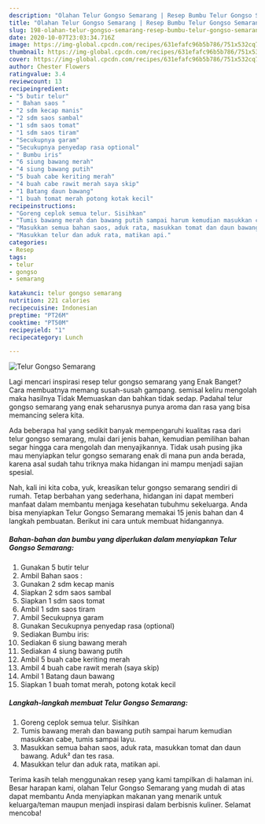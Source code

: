 ```yaml
---
description: "Olahan Telur Gongso Semarang | Resep Bumbu Telur Gongso Semarang Yang Menggugah Selera"
title: "Olahan Telur Gongso Semarang | Resep Bumbu Telur Gongso Semarang Yang Menggugah Selera"
slug: 198-olahan-telur-gongso-semarang-resep-bumbu-telur-gongso-semarang-yang-menggugah-selera
date: 2020-10-07T23:03:34.716Z
image: https://img-global.cpcdn.com/recipes/631efafc96b5b786/751x532cq70/telur-gongso-semarang-foto-resep-utama.jpg
thumbnail: https://img-global.cpcdn.com/recipes/631efafc96b5b786/751x532cq70/telur-gongso-semarang-foto-resep-utama.jpg
cover: https://img-global.cpcdn.com/recipes/631efafc96b5b786/751x532cq70/telur-gongso-semarang-foto-resep-utama.jpg
author: Chester Flowers
ratingvalue: 3.4
reviewcount: 13
recipeingredient:
- "5 butir telur"
- " Bahan saos "
- "2 sdm kecap manis"
- "2 sdm saos sambal"
- "1 sdm saos tomat"
- "1 sdm saos tiram"
- "Secukupnya garam"
- "Secukupnya penyedap rasa optional"
- " Bumbu iris"
- "6 siung bawang merah"
- "4 siung bawang putih"
- "5 buah cabe keriting merah"
- "4 buah cabe rawit merah saya skip"
- "1 Batang daun bawang"
- "1 buah tomat merah potong kotak kecil"
recipeinstructions:
- "Goreng ceplok semua telur. Sisihkan"
- "Tumis bawang merah dan bawang putih sampai harum kemudian masukkan cabe, tumis sampai layu."
- "Masukkan semua bahan saos, aduk rata, masukkan tomat dan daun bawang. Aduk² dan tes rasa."
- "Masukkan telur dan aduk rata, matikan api."
categories:
- Resep
tags:
- telur
- gongso
- semarang

katakunci: telur gongso semarang 
nutrition: 221 calories
recipecuisine: Indonesian
preptime: "PT26M"
cooktime: "PT50M"
recipeyield: "1"
recipecategory: Lunch

---
```



![Telur Gongso Semarang](https://img-global.cpcdn.com/recipes/631efafc96b5b786/751x532cq70/telur-gongso-semarang-foto-resep-utama.jpg)

Lagi mencari inspirasi resep telur gongso semarang yang Enak Banget? Cara membuatnya memang susah-susah gampang. semisal keliru mengolah maka hasilnya Tidak Memuaskan dan bahkan tidak sedap. Padahal telur gongso semarang yang enak seharusnya punya aroma dan rasa yang bisa memancing selera kita.



Ada beberapa hal yang sedikit banyak mempengaruhi kualitas rasa dari telur gongso semarang, mulai dari jenis bahan, kemudian pemilihan bahan segar hingga cara mengolah dan menyajikannya. Tidak usah pusing jika mau menyiapkan telur gongso semarang enak di mana pun anda berada, karena asal sudah tahu triknya maka hidangan ini mampu menjadi sajian spesial.


Nah, kali ini kita coba, yuk, kreasikan telur gongso semarang sendiri di rumah. Tetap berbahan yang sederhana, hidangan ini dapat memberi manfaat dalam membantu menjaga kesehatan tubuhmu sekeluarga. Anda bisa menyiapkan Telur Gongso Semarang memakai 15 jenis bahan dan 4 langkah pembuatan. Berikut ini cara untuk membuat hidangannya.

<!--inarticleads1-->

##### Bahan-bahan dan bumbu yang diperlukan dalam menyiapkan Telur Gongso Semarang:

1. Gunakan 5 butir telur
1. Ambil  Bahan saos :
1. Gunakan 2 sdm kecap manis
1. Siapkan 2 sdm saos sambal
1. Siapkan 1 sdm saos tomat
1. Ambil 1 sdm saos tiram
1. Ambil Secukupnya garam
1. Gunakan Secukupnya penyedap rasa (optional)
1. Sediakan  Bumbu iris:
1. Sediakan 6 siung bawang merah
1. Sediakan 4 siung bawang putih
1. Ambil 5 buah cabe keriting merah
1. Ambil 4 buah cabe rawit merah (saya skip)
1. Ambil 1 Batang daun bawang
1. Siapkan 1 buah tomat merah, potong kotak kecil




<!--inarticleads2-->

##### Langkah-langkah membuat Telur Gongso Semarang:

1. Goreng ceplok semua telur. Sisihkan
1. Tumis bawang merah dan bawang putih sampai harum kemudian masukkan cabe, tumis sampai layu.
1. Masukkan semua bahan saos, aduk rata, masukkan tomat dan daun bawang. Aduk² dan tes rasa.
1. Masukkan telur dan aduk rata, matikan api.




Terima kasih telah menggunakan resep yang kami tampilkan di halaman ini. Besar harapan kami, olahan Telur Gongso Semarang yang mudah di atas dapat membantu Anda menyiapkan makanan yang menarik untuk keluarga/teman maupun menjadi inspirasi dalam berbisnis kuliner. Selamat mencoba!
